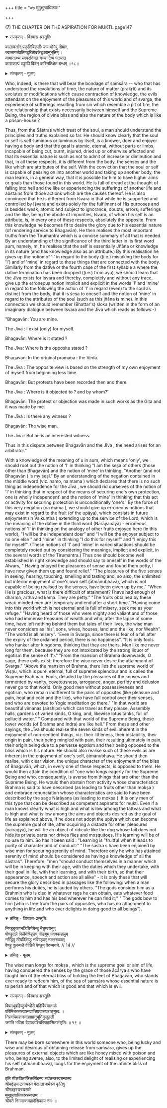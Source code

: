 +++
title = "०७ मुमुक्षुत्वाधिकारः"

+++

(7) THE CHAPTER ON THE ASPIRATION FOR MUKTI. page147

<details open><summary>संस्कृतम् - विश्वास-प्रस्तुतिः</summary>

कालावर्तान् प्रकृतिविकृतीः कामभोगेषु दोषान्  
ज्वालागर्तप्रतिमदुरितोदर्कदुःखानुभूतिम् ।  
याथातत्थ्यं स्वपरनियतं यच्च दिव्यं पदन्तत्  
काराकल्पं वपुरपि विदन् कस्तितिक्षेत बन्धम् ॥१८॥
</details>

<details><summary>संस्कृतम् - मूलम्</summary>

कालावर्तान् प्रकृतिविकृतीः कामभोगेषु दोषान्  
ज्वालागर्तप्रतिमदुरितोदर्कदुःखानुभूतिम् ।  
याथातत्थ्यं स्वपरनियतं यच्च दिव्यं पदन्तत्  
काराकल्पं वपुरपि विदन् कस्तितिक्षेत बन्धम् ॥१८॥
</details>

Who, indeed, is there that will bear the bondage of samsāra -- who that has understood the revolutions of time, the nature of matter (prakṛti) and its evolutes or modifications which cause contraction of knowledge, the evils attendant on the enjoyment of the pleasures of this world and of svarga, the experience of sufferings resulting from sin which resemble a pit of fire, the true relationship that exists necessarily between himself and the Supreme Being, the region of divine bliss and also the nature of the body which is like a prison-house ?

Thus, from the Śāstras which treat of the soul, a man should understand the principles and truths explained so far. He should know clearly that the soul or self is self-luminous or luminous by itself, is a knower, doer and enjoyer having a body and that the goal is atomic, eternal, without parts or limbs, incapable of being cut, burnt, injured, dried up or otherwise affected and that its essential nature is such as not to admit of increase or diminution and that, in all these respects, it is different from the body, the senses and the like which are attributes of the self. With the conviction that the soul or self is capable of passing on into another world and taking up another body, the man learns, in a general way, that it is possible for him to have higher aims or goals than those found in this world. He is full of dread at the thought of falling into hell and the like or experiencing the sufferings of another life and abstains from those actions which are the causes thereof. He is also convinced that he is different from Iśvara in that while he is supported and controlled by Iśvara and exists solely for the fulfilment of His purposes and is besides weak, atomic and subject to ignorance, doubts, errors, sufferings and the like, being the abode of impurities, Iśvara, of whom his self is an attribute, is, in every one of these respects, absolutely the opposite. From this knowledge he becomes fit to desire the glory due to his essential nature (of rendering service to Bhagavān). He then realises the most important truths from the Tirumantra which is a concise summary of all that is needed. By an understanding of the significance of the third letter in its first word aum, namely, m, he realises that the self is essentially Jñāna or knowledge in its nature (and has knowledge also as an attribute.) By this realisation he gives up the notion of 'I' in regard to the body ((i.e.) mistaking the body for 'I') and of 'mine' in regard to those things that are connected with the body. Similarly from the dative or the fourth case of the first syllable a where the dative termination has been dropped ((i.e.) from aya), we should learn that the Jīva   exists for Iśvara and thereby, completely and without any trace, give up the erroneous notion implicit and explicit in the words 'I' and 'mine' in regard to the following the action of 'I' in regard (even) to the soul as distinct from the body, that it is śeṣa to oneself and the notion of 'mine' in regard to the attributes of the soul (such as this jñāna is mine). In this connection we should remember (Bhattar's) śloka  (written in the form of an imaginary dialogue between Iśvara and the Jīva   which reads as follows:-)

"Bhagavān: You are mine.

The Jīva   : I exist (only) for myself.

Bhagavān: Where is it stated ?

The Jīva: Where is the opposite stated ?

Bhagavān: In the original pramāṇa : the Veda.

The Jīva  : The opposite view is based on the strength of my own enjoyment of myself from beginning less time.

Bhagavān: But protests have been recorded then and there.

The Jīva   : Where is it objected to ? and by whom?'

Bhagavān: The protest or objection was made in such works as the Gita and it was made by me.

The Jīva  : Is there any witness ?

Bhagavān: The wise man.

The Jīva   : But he is an interested witness.

Thus in this dispute between Bhagavān and the Jīva  , the need arises for an arbitrator."

With a knowledge of the meaning of u in aum, which means 'only', we should root out the notion of 'I' in thinking "I am the śeṣa of others (those other than Bhagavān) and the notion of ‘mine' in thinking, "Another (and not Bhagavān ) is my śeṣī." By an understanding of the negation contained in the middle word (viz. namo, na mama ) which declares that there is no such thing as independence for the Jīva  , we should rid ourselves of the notion of 'I' in thinking that in respect of the means of securing one's own protection, one is wholly independent' and the notion of 'mine' in thinking that this act or activity for securing protection is unconditionally 'one's.' By the force of this very negation (na mama ), we should give up erroneous notions that may exist in regard to the fruit (of the upāya), which consists in future enjoyment (in Vaikuṇṭha  ) extending up to the service of the Lord, which is the meaning of the dative in the third word (Nārāyanāya) - erroneous notions of 'I' in thinking on the analogy of other fruits enjoyed here (in this world), "I will be the independent doer” and “I will be the enjoyer subject to no one else " and "mine" in thinking "I do this for myself" and "I enjoy this for myself". (These notions of 'I' and 'mine' in varied situations should be completely rooted out by considering the meanings, implicit and explicit, in the several words of the Tirumantra.) Thus one should become well established in right knowledge and should say to oneself in the words of the Alwars, " Having enjoyed the pleasures of sense and found them petty, I have now given them up and found relief." "The pleasures of the five senses in seeing, hearing, touching, smelling and tasting and, so also, the unlimited but inferior enjoyment of one's own self (ātmānubhava), which is not capable of being realised by the senses, have been given up by me.” “When He is gracious, what is there difficult of attainment? I have had enough of dharma, artha and kama. They are petty." "The fruits obtained by these weak-minded men are temporary and end after a short time.' "Having come into this world which is not eternal and is full of misery, seek me as your refuge." "Having heard of those who were mighty and valiant and of those who had immense treasures of wealth and who, after the lapse of some time, have left nothing behind them but tales of their lives, the wise man never considers as 'his', sons, wives, houses, land and the like, nor Wealth". "The world is all misery”. “Even in Svarga, since there is fear of a fall after the expiry of the ordained period, there is no happiness". "It is only fools who hanker after kingdoms, thinking that they are theirs. Men like me never long for them, because they are not intoxicated by the strong liquor of egotism the sense of 'I')." "From the mansion of Brahma downwards, O sage, these evils exist; therefore the wise never desire the attainment of Svarga." "Above the mansion of Brahma, there lies the supreme world of Viṣṇu, which is pure, eternal, full of supreme splendour and is called the Supreme Brahman. Fools, deluded by the pleasures of the senses and tormented by vanity, covetousness, arrogance, anger, perfidy and delusion never go to that world. Only good men without possessiveness and egotism, who remain indifferent to the pairs of opposites (like pleasure and pain, heat and cold and the like), who have full control over their senses, and who are devoted to Yogic meditation go there." "In that world are beautiful vimanas (airships) which can travel as they please, Assembly halls, gardens of varied kinds, O king, and, likewise lotus tanks, full of pellucid water.” “ Compared with that world of the Supreme Being, these lower worlds (of Brahma and Indra) are like hell." From these and other sayings, the Jīva   should realise the seven kinds of evil inherent in the enjoyment of non-sentient things, viz. their littleness, their instability, their origin in pain, their being mingled with pain, their resulting ultimately in pain, their origin being due to a perverse egotism and their being opposed to the bliss which is his nature. He should also realise such of these evils as are inherent in the enjoyment of one's self, ātmānubhava. He should then realise, with clear vision, the unique character of the enjoyment of the bliss of Bhagavān, which, in every one of these respects, is opposed to them. He would then attain the condition of "one who longs eagerly for the Supreme Being and who, consequently, is averse from things that are other than the Supreme Being. He would then abstain from activity whose characteristics Brahma is said to have described (as leading to fruits other than mokṣa ) and embrace renunciation whose characteristics are said to have been described by the sage Nārāyaṇa  (as leading to mokṣa ). It is only men of this type that can be described as competent aspirants for mukti. Even if a man knows clearly what is high and what is low among the tattvas and what is high and what is low among the aims and objects desired as the goal of life as explained above, if he does not adopt the upāya which can become the supreme goal of life, after acquiring a distaste for other pleasures (vairāgya), he will be an object of ridicule like the dog whose tail does not hide its private parts nor drives flies and mosquitoes. His learning will be of no use to him. So has it been said : "Learning is "fruitful when it leads to purity of character and of conduct:" "The śāstra s have been enjoined by wise men for securing serenity of mind. Therefore only he who has attained serenity of mind should be considered as having a knowledge of all the śāstras". Therefore, "men "should conduct themselves in a manner which will be in keeping with their age, with the duties which they undertake, with their goal in life, with their learning, and with their birth, so that their appearance, speech and action are all alike" - it is only these that will secure the glory described in passages like the following: when a man performs his duties, he is lauded by others. "The gods consider him as a Brahmin who is clad in whatever rags he can obtain, eats whatever food comes to him and has his bed wherever he can find it;" " The gods bow to him (who is free from the pairs of opposites, who has no attachment to anything in life and who ever delights in doing good to all beings").

<details open><summary>तमिऴ् - विश्वास-प्रस्तुतिः</summary>

निण्ड्रबुराणनडियिणैयेन्दु नॆडुम्बयनुम्  
पॊण्ड्रुदले निलैयॆण्ड्रिडप् पॊङ्गुम् पवक्कडलुम्  
नण्ड्रिदु तीयदिदॆण्ड्रु नविण्ड्रवर् नल्लरुळाल्  
वॆण्ड्रु पुलन्गळै वीडिनै वेण्डुम् पॆरुम्बयने. // 14 //
</details>

<details><summary>तमिऴ् - मूलम्</summary>

निण्ड्रबुराणनडियिणैयेन्दु नॆडुम्बयनुम्  
पॊण्ड्रुदले निलैयॆण्ड्रिडप् पॊङ्गुम् पवक्कडलुम्  
नण्ड्रिदु तीयदिदॆण्ड्रु नविण्ड्रवर् नल्लरुळाल्  
वॆण्ड्रु पुलन्गळै वीडिनै वेण्डुम् पॆरुम्बयने. // 14 //
</details>

The wise man longs for mokṣa , which is the supreme goal or aim of life, having conquered the senses by the grace of those ācārya s who have taught him of the eternal bliss of holding the feet of Bhagavān, who stands ever ready to redeem him, of the sea of samsāra whose essential nature is to perish and of that which is good and that which is evil.

<details open><summary>संस्कृतम् - विश्वास-प्रस्तुतिः</summary>

विषमधुबहिष्कुर्वन्धीरो बहिर्विषयात्मकं  
परिमितरसस्वात्मप्राप्तिप्रयासपराङ्मुखः ।  
निरवधिमहानन्दब्रह्मानुभूतिकुतूहली  
जगति भविता दैवात्कश्चिज्जिहासितसंसृतिः ॥ १९ ॥
</details>

<details><summary>संस्कृतम् - मूलम्</summary>

विषमधुबहिष्कुर्वन्धीरो बहिर्विषयात्मकं  
परिमितरसस्वात्मप्राप्तिप्रयासपराङ्मुखः ।  
निरवधिमहानन्दब्रह्मानुभूतिकुतूहली  
जगति भविता दैवात्कश्चिज्जिहासितसंसृतिः ॥ १९ ॥
</details>

There may be born somewhere in this world someone who, being lucky and wise and desirous of obtaining release from samsāra, gives up the pleasures of external objects which are like honey mixed with poison and who, being averse, also, to the limited delight of realising or experiencing his self (atmānubhava), longs for the enjoyment of the infinite bliss of Brahman.

इति श्रीकवितार्किकसिंहस्य सर्वतन्त्रस्वतन्त्रस्य  
श्रीमद्वेङ्कटनाथस्य वेदान्ताचार्यस्य कृतिषु  
श्रीमद्रहस्यत्रयसारे  
मुमुक्षुत्वाधिकारस्सप्तमः ॥  
श्रीमते निगमान्तमहादेशिकाय नमः ॥

